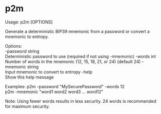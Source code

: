 # p2m
Usage: p2m [OPTIONS]

Generate a deterministic BIP39 mnemonic from a password or convert a mnemonic to entropy.

Options:  
  -password string  
        Deterministic password to use (required if not using -mnemonic) 
  -words int  
        Number of words in the mnemonic (12, 15, 18, 21, or 24) (default 24) 
  -mnemonic string  
        Input mnemonic to convert to entropy 
  -help  
        Show this help message 

Examples: 
  p2m -password "MySecurePassword" -words 12  
  p2m -mnemonic "word1 word2 word3 ... word12" 

Note: Using fewer words results in less security. 24 words is recommended for maximum security.
